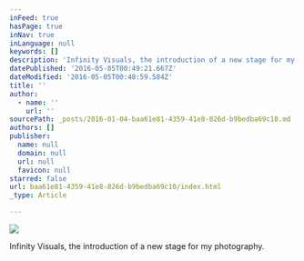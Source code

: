 ```yaml
---
inFeed: true
hasPage: true
inNav: true
inLanguage: null
keywords: []
description: 'Infinity Visuals, the introduction of a new stage for my photography.'
datePublished: '2016-05-05T00:49:21.667Z'
dateModified: '2016-05-05T00:48:59.584Z'
title: ''
author:
  - name: ''
    url: ''
sourcePath: _posts/2016-01-04-baa61e81-4359-41e8-826d-b9bedba69c10.md
authors: []
publisher:
  name: null
  domain: null
  url: null
  favicon: null
starred: false
url: baa61e81-4359-41e8-826d-b9bedba69c10/index.html
_type: Article

---
```

![](https://the-grid-user-content.s3-us-west-2.amazonaws.com/edca46ec-46e9-4524-bbdf-498c28b772d8.jpg)

Infinity Visuals, the introduction of a new stage for my photography.